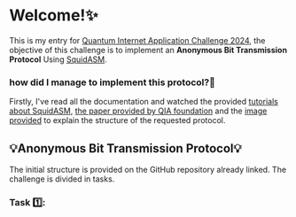 # Welcome!✨
This is my entry for [Quantum Internet Application Challenge 2024](https://github.com/QuTech-Delft/QIA-foundation-challenge-2024/?tab=readme-ov-file), the objective of this challenge is to implement an **Anonymous Bit Transmission Protocol** Using [SquidASM](https://squidasm.readthedocs.io/en/latest/installation.html). 
### how did I manage to implement this protocol?🧐
Firstly, I've read all the documentation and watched the provided [tutorials about SquidASM](https://www.youtube.com/watch?v=LwDG3ecU24s&list=PL5jmbd6SJYnMW3p28I5CUBK8kC6b9wHjs&index=3), [the paper provided by QIA foundation](https://arxiv.org/pdf/quant-ph/0409201) and the [image provided]() to explain the structure of the requested protocol. 
## 💡Anonymous Bit Transmission Protocol💡
The initial structure is provided on the GitHub repository already linked. The challenge is divided in tasks. 
### Task 1️⃣:

